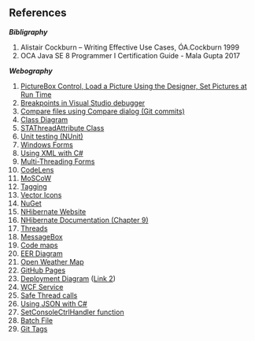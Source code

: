 ## References
**_Bibligraphy_**

1. Alistair Cockburn – Writing Effective Use Cases, ÓA.Cockburn 1999
2. OCA Java SE 8 Programmer I Certification Guide - Mala Gupta 2017

**_Webography_**

1. [PictureBox Control, Load a Picture Using the Designer, Set Pictures at Run Time](https://docs.microsoft.com/en-us/dotnet/framework/winforms/controls/picturebox-control-windows-forms)
2. [Breakpoints in Visual Studio debugger](https://docs.microsoft.com/en-us/visualstudio/debugger/using-breakpoints?view=vs-2017)
3. [Compare files using Compare dialog (Git commits)](https://docs.microsoft.com/en-us/azure/devops/repos/tfvc/compare-files?view=azure-devops&viewFallbackFrom=vsts)
4. [Class Diagram](https://docs.microsoft.com/en-us/visualstudio/ide/class-designer/how-to-add-class-diagrams-to-projects?view=vs-2017)
5. [STAThreadAttribute Class](https://docs.microsoft.com/en-us/dotnet/api/system.stathreadattribute?view=netframework-4.7.2)
6. [Unit testing (NUnit)](http://nunit.org/docs/2.2.6/quickStart.html)
7. [Windows Forms](https://docs.microsoft.com/en-us/dotnet/api/system.windows.forms?view=netframework-4.7.2)
8. [Using XML with C#](https://csharp.net-tutorials.com/xml/introduction)
9. [Multi-Threading Forms](https://docs.microsoft.com/en-us/dotnet/api/system.windows.forms.applicationcontext?view=netframework-4.7.2)
10. [CodeLens](https://docs.microsoft.com/en-us/visualstudio/ide/find-code-changes-and-other-history-with-codelens?view=vs-2019)
11. [MoSCoW](https://businessanalystlearnings.com/ba-techniques/2013/3/5/moscow-technique-requirements-prioritization)
12. [Tagging](https://git-scm.com/book/en/v2/Git-Basics-Tagging)
13. [Vector Icons](https://www.flaticon.com)
14. [NuGet](https://docs.microsoft.com/en-us/nuget/what-is-nuget)
15. [NHibernate Website](https://nhibernate.info/doc/tutorials/first-nh-app/your-first-nhibernate-based-application.html)
16. [NHibernate Documentation (Chapter 9)](https://nhibernate.info/doc/nh/en/index.html#inheritance)
17. [Threads](https://docs.microsoft.com/en-us/dotnet/api/system.threading.thread?view=netframework-4.7.2)
18. [MessageBox](https://www.c-sharpcorner.com/UploadFile/mahesh/understanding-message-box-in-windows-forms-using-C-Sharp)
19. [Code maps](https://docs.microsoft.com/en-us/visualstudio/modeling/map-dependencies-across-your-solutions?view=vs-2019)
20. [EER Diagram](https://dev.mysql.com/doc/workbench/en/wb-creating-eer-diagram.html)
21. [Open Weather Map](https://openweathermap.org/api)
22. [GitHub Pages](https://itnext.io/create-compelling-documentation-with-github-pages-16e4149efe9e)
23. [Deployment Diagram](https://www.visual-paradigm.com/guide/uml-unified-modeling-language/what-is-deployment-diagram) ([Link 2](https://www.lucidchart.com/pages/uml-deployment-diagram))
24. [WCF Service](https://docs.microsoft.com/en-us/visualstudio/data-tools/windows-communication-foundation-services-and-wcf-data-services-in-visual-studio)
25. [Safe Thread calls](https://docs.microsoft.com/en-us/dotnet/framework/winforms/controls/how-to-make-thread-safe-calls-to-windows-forms-controls)
26. [Using JSON with C#](https://docs.microsoft.com/en-us/dotnet/framework/wcf/feature-details/support-for-json-and-other-data-transfer-formats)
27. [SetConsoleCtrlHandler function](https://docs.microsoft.com/en-us/windows/console/setconsolectrlhandler)
28. [Batch File](https://www.makeuseof.com/tag/write-simple-batch-bat-file/)
29. [Git Tags](https://docs.microsoft.com/en-us/azure/devops/repos/git/git-tags)